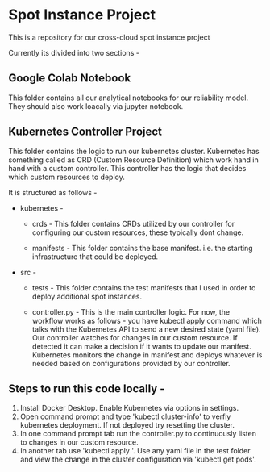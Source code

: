 # Spot Instance Project
This is a repository for our cross-cloud spot instance project

Currently its divided into two sections - 

## Google Colab Notebook 
This folder contains all our analytical notebooks for our reliability model. They should also work loacally via jupyter notebook. 


## Kubernetes Controller Project 
This folder contains the logic to run our kubernetes cluster. Kubernetes has something called as CRD (Custom Resource Definition) which work hand in hand with a custom controller. This controller has the logic that decides which custom resources to deploy.


It is structured as follows - 
*    kubernetes - 
        *    crds - This folder contains CRDs utilized by our controller for configuring our custom resources, these typically dont change.

        *    manifests - This folder contains the base manifest. i.e. the starting infrastructure that could be deployed. 

* src - 
    *    tests - This folder contains the test manifests that I used in order to deploy additional spot instances.

    *    controller.py - This is the main controller logic. For now, the workflow works as follows - 
        you have kubectl apply <yaml file> command which talks with the Kubernetes API to send a new desired state (yaml file). 
        Our controller watches for changes in our custom resource. If detected it can make a decision if it wants to update our manifest.
        Kubernetes monitors the change in manifest and deploys whatever is needed based on configurations provided by our controller. 


## Steps to run this code locally - 

1. Install Docker Desktop. Enable Kubernetes via options in settings.
2. Open command prompt and type 'kubectl cluster-info' to verfiy kubernetes deployment. If not deployed try resetting the cluster. 
3. In one command prompt tab run the controller.py to continuously listen to changes in our custom resource. 
4. In another tab use 'kubectl apply <yaml file name>'. Use any yaml file in the test folder and view the change in the cluster configuration via 'kubectl get pods'.
